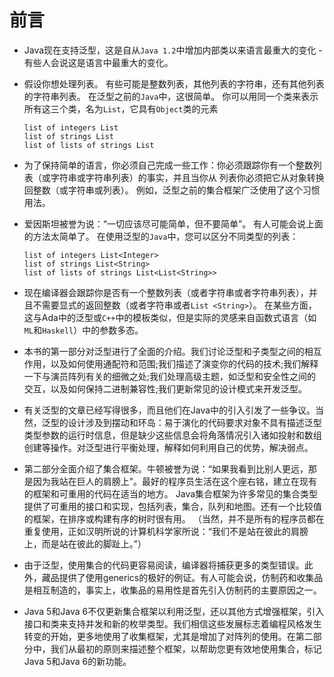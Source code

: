 # 前言
- Java现在支持泛型，这是自从`Java 1.2`中增加内部类以来语言最重大的变化 - 有些人会说这是语言中最重大的变化。
- 假设你想处理列表。 有些可能是整数列表，其他列表的字符串，还有其他列表的字符串列表。 在泛型之前的`Java`中，这很简单。 
你可以用同一个类来表示所有这三个类，名为`List`，它具有`Object`类的元素
    ```
    list of integers List
    list of strings List
    list of lists of strings List
    ```
- 为了保持简单的语言，你必须自己完成一些工作：你必须跟踪你有一个整数列表（或字符串或字符串列表）的事实，并且当你从 列表你必须把它从对象转换回整数（或字符串或列表）。 
例如，泛型之前的集合框架广泛使用了这个习惯用法。

- 爱因斯坦被誉为说：“一切应该尽可能简单，但不要简单”。 有人可能会说上面的方法太简单了。 
在使用泛型的`Java`中，您可以区分不同类型的列表：
    ```
    list of integers List<Integer>
    list of strings List<String>
    list of lists of strings List<List<String>>
    ```
- 现在编译器会跟踪你是否有一个整数列表（或者字符串或者字符串列表），并且不需要显式的返回整数（或者字符串或者`List <String>`）。 
在某些方面，这与Ada中的泛型或`C++`中的模板类似，但是实际的灵感来自函数式语言（如`ML`和`Haskell`）中的参数多态。

- 本书的第一部分对泛型进行了全面的介绍。我们讨论泛型和子类型之间的相互作用，以及如何使用通配符和范围;我们描述了演变你的代码的技术;我们解释一下与演员阵列有关的细微之处;我们处理高级主题，如泛型和安全性之间的交互，以及如何保持二进制兼容性;我们更新常见的设计模式来开发泛型。
  
- 有关泛型的文章已经写得很多，而且他们在Java中的引入引发了一些争议。当然，泛型的设计涉及到摆动和环岛：易于演化的代码要求对象不具有描述泛型类型参数的运行时信息，但是缺少这些信息会将角落情况引入诸如投射和数组创建等操作。对泛型进行平衡处理，解释如何利用自己的优势，解决弱点。
  
- 第二部分全面介绍了集合框架。牛顿被誉为说：“如果我看到比别人更远，那是因为我站在巨人的肩膀上”。最好的程序员生活在这个座右铭，建立在现有的框架和可重用的代码在适当的地方。 Java集合框架为许多常见的集合类型提供了可重用的接口和实现，包括列表，集合，队列和地图。还有一个比较值的框架，在排序或构建有序的树时很有用。 （当然，并不是所有的程序员都在重复使用，正如汉明所说的计算机科学家所说：“我们不是站在彼此的肩膀上，而是站在彼此的脚趾上。”）

- 由于泛型，使用集合的代码更容易阅读，编译器将捕获更多的类型错误。此外，藏品提供了使用generics的极好的例证。有人可能会说，仿制药和收集品是相互制造的，事实上，收集品的易用性是首先引入仿制药的主要原因之一。

- Java 5和Java 6不仅更新集合框架以利用泛型，还以其他方式增强框架，引入接口和类来支持并发和新的枚举类型。我们相信这些发展标志着编程风格发生转变的开始，更多地使用了收集框架，尤其是增加了对阵列的使用。在第二部分中，我们从最初的原则来描述整个框架，以帮助您更有效地使用集合，标记Java 5和Java 6的新功能。
